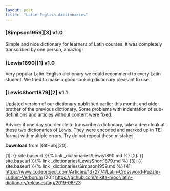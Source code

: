 ```yaml
---
layout: post
title:  "Latin-English dictionaries"
---
```



### [Simpson1959][3] v1.0

Simple and nice dictionary for learners of Latin courses. It was completely transcribed by one person, amazing!

### [Lewis1890][1] v1.0

Very popular Latin-English dictionary we could recommend to every Latin student. We tried to make a good-looking dictionary pleasant to use.

### [LewisShort1879][2] v1.1

Updated version of our dictionary published earlier this month, and older brother of the previous dictionary. Some problems with indentation of sub-definitions and articles without content were fixed.

Advice: if one day you decide to transcribe a dictionary, take a deep look at these two dictionaries of Lewis. They were encoded and marked up in TEI format with multiple errors. Try do not repeat these mistakes.

**Download** from [GitHub][20].


[1]: {{ site.baseurl }}{% link _dictionaries/Lewis1890.md %}
[2]: {{ site.baseurl }}{% link _dictionaries/LewisShort1879.md %}
[3]: {{ site.baseurl }}{% link _dictionaries/Simpson1959.md %}
[4]: https://www.codeproject.com/Articles/1372774/Latin-Crossword-Puzzle-Ludum-Verborum
[20]: https://github.com/nikita-moor/latin-dictionary/releases/tag/2019-08-23

